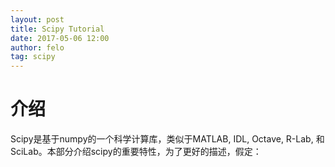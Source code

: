 ```yaml
---
layout: post
title: Scipy Tutorial
date: 2017-05-06 12:00
author: felo
tag: scipy
---
```



# 介绍

Scipy是基于numpy的一个科学计算库，类似于MATLAB, IDL, Octave, R-Lab, 和 SciLab。本部分介绍scipy的重要特性，为了更好的描述，假定：
